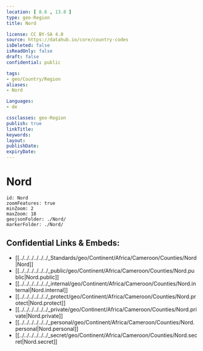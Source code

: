 ```yaml
---
location: [ 8.6 , 13.8 ] 
type: geo-Region
title: Nord

license: CC BY-SA 4.0
source: https://datahub.io/core/country-codes
isDeleted: false
isReadOnly: false
draft: false
confidential: public

tags:
- geo/Country/Region
aliases:
- Nord

Languages:
- de

cssclasses: geo-Region
publish: true
linkTitle: 
keywords: 
layout: 
publishDate: 
expiryDate: 
---
```


# Nord

```leaflet
id: Nord
zoomFeatures: true 
minZoom: 2 
maxZoom: 18
geojsonFolder: ./Nord/
markerFolder: ./Nord/
```


## Confidential Links & Embeds: 
- [[../../../../../../_Standards/geo/Continent/Africa/Cameroon/Counties/Nord|Nord]] 
- [[../../../../../../_public/geo/Continent/Africa/Cameroon/Counties/Nord.public|Nord.public]] 
- [[../../../../../../_internal/geo/Continent/Africa/Cameroon/Counties/Nord.internal|Nord.internal]] 
- [[../../../../../../_protect/geo/Continent/Africa/Cameroon/Counties/Nord.protect|Nord.protect]] 
- [[../../../../../../_private/geo/Continent/Africa/Cameroon/Counties/Nord.private|Nord.private]] 
- [[../../../../../../_personal/geo/Continent/Africa/Cameroon/Counties/Nord.personal|Nord.personal]] 
- [[../../../../../../_secret/geo/Continent/Africa/Cameroon/Counties/Nord.secret|Nord.secret]] 

